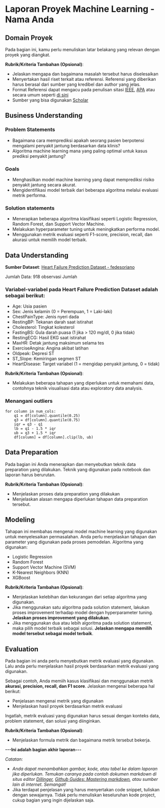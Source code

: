 # Laporan Proyek Machine Learning - Nama Anda

## Domain Proyek

Pada bagian ini, kamu perlu menuliskan latar belakang yang relevan dengan proyek yang diangkat.

**Rubrik/Kriteria Tambahan (Opsional)**:
- Jelaskan mengapa dan bagaimana masalah tersebut harus diselesaikan
- Menyertakan hasil riset terkait atau referensi. Referensi yang diberikan harus berasal dari sumber yang kredibel dan author yang jelas.
- Format Referensi dapat mengacu pada penulisan sitasi [IEEE](https://journals.ieeeauthorcenter.ieee.org/wp-content/uploads/sites/7/IEEE_Reference_Guide.pdf), [APA](https://www.mendeley.com/guides/apa-citation-guide/) atau secara umum seperti [di sini](https://penerbitdeepublish.com/menulis-buku-membuat-sitasi-dengan-mudah/)
- Sumber yang bisa digunakan [Scholar](https://scholar.google.com/)

## Business Understanding

### Problem Statements
- Bagaimana cara memprediksi apakah seorang pasien berpotensi mengalami penyakit jantung berdasarkan data klinis?
- Algoritma machine learning mana yang paling optimal untuk kasus prediksi penyakit jantung?

### Goals
- Menghasilkan model machine learning yang dapat memprediksi risiko penyakit jantung secara akurat.
- Mengidentifikasi model terbaik dari beberapa algoritma melalui evaluasi metrik performa.

### Solution statements
- Menerapkan beberapa algoritma klasifikasi seperti Logistic Regression, Random Forest, dan Support Vector Machine.
- Melakukan hyperparameter tuning untuk meningkatkan performa model.
- Menggunakan metrik evaluasi seperti F1-score, precision, recall, dan akurasi untuk memilih model terbaik.

## Data Understanding
**Sumber Dataset**: [Heart Failure Prediction Dataset - fedesoriano]([https://finance.yahoo.com/quote/TLKM.JK](https://www.kaggle.com/datasets/fedesoriano/heart-failure-prediction))  

Jumlah Data: 918 observasi
Jumlah 

### Variabel-variabel pada Heart Failure Prediction Dataset adalah sebagai berikut:
- Age: Usia pasien
- Sex: Jenis kelamin (0 = Perempuan, 1 = Laki-laki)
- ChestPainType: Jenis nyeri dada
- RestingBP: Tekanan darah saat istirahat
- Cholesterol: Tingkat kolesterol
- FastingBS: Gula darah puasa (1 jika > 120 mg/dl, 0 jika tidak)
- RestingECG: Hasil EKG saat istirahat
- MaxHR: Detak jantung maksimum selama tes
- ExerciseAngina: Angina akibat latihan
- Oldpeak: Depresi ST
- ST_Slope: Kemiringan segmen ST
- HeartDisease: Target variabel (1 = mengidap penyakit jantung, 0 = tidak)

**Rubrik/Kriteria Tambahan (Opsional)**:
- Melakukan beberapa tahapan yang diperlukan untuk memahami data, contohnya teknik visualisasi data atau exploratory data analysis.
### Menangani outliers
```
for column in num_cols:
    q1 = df[column].quantile(0.25)
    q3 = df[column].quantile(0.75)
    iqr = q3 - q1
    lb = q1 - 1.5 * iqr
    ub = q3 + 1.5 * iqr
    df[column] = df[column].clip(lb, ub)
```


## Data Preparation
Pada bagian ini Anda menerapkan dan menyebutkan teknik data preparation yang dilakukan. Teknik yang digunakan pada notebook dan laporan harus berurutan.

**Rubrik/Kriteria Tambahan (Opsional)**: 
- Menjelaskan proses data preparation yang dilakukan
- Menjelaskan alasan mengapa diperlukan tahapan data preparation tersebut.

## Modeling
Tahapan ini membahas mengenai model machine learning yang digunakan untuk menyelesaikan permasalahan. Anda perlu menjelaskan tahapan dan parameter yang digunakan pada proses pemodelan.
Algoritma yang digunakan:
- Logistic Regression
- Random Forest
- Support Vector Machine (SVM)
- K-Nearest Neighbors (KNN)
- XGBoost

**Rubrik/Kriteria Tambahan (Opsional)**: 
- Menjelaskan kelebihan dan kekurangan dari setiap algoritma yang digunakan.
- Jika menggunakan satu algoritma pada solution statement, lakukan proses improvement terhadap model dengan hyperparameter tuning. **Jelaskan proses improvement yang dilakukan**.
- Jika menggunakan dua atau lebih algoritma pada solution statement, maka pilih model terbaik sebagai solusi. **Jelaskan mengapa memilih model tersebut sebagai model terbaik**.

## Evaluation
Pada bagian ini anda perlu menyebutkan metrik evaluasi yang digunakan. Lalu anda perlu menjelaskan hasil proyek berdasarkan metrik evaluasi yang digunakan.

Sebagai contoh, Anda memiih kasus klasifikasi dan menggunakan metrik **akurasi, precision, recall, dan F1 score**. Jelaskan mengenai beberapa hal berikut:
- Penjelasan mengenai metrik yang digunakan
- Menjelaskan hasil proyek berdasarkan metrik evaluasi

Ingatlah, metrik evaluasi yang digunakan harus sesuai dengan konteks data, problem statement, dan solusi yang diinginkan.

**Rubrik/Kriteria Tambahan (Opsional)**: 
- Menjelaskan formula metrik dan bagaimana metrik tersebut bekerja.

**---Ini adalah bagian akhir laporan---**

_Catatan:_
- _Anda dapat menambahkan gambar, kode, atau tabel ke dalam laporan jika diperlukan. Temukan caranya pada contoh dokumen markdown di situs editor [Dillinger](https://dillinger.io/), [Github Guides: Mastering markdown](https://guides.github.com/features/mastering-markdown/), atau sumber lain di internet. Semangat!_
- Jika terdapat penjelasan yang harus menyertakan code snippet, tuliskan dengan sewajarnya. Tidak perlu menuliskan keseluruhan kode project, cukup bagian yang ingin dijelaskan saja.

